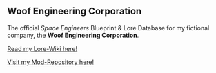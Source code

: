 ## Woof Engineering Corporation
The official *Space Engineers* Blueprint & Lore Database for my fictional company, the **Woof Engineering Corporation**.

[Read my Lore-Wiki here!](https://github.com/YoshiWoof22/WEC/wiki)

[Visit my Mod-Repository here!](https://github.com/YoshiWoof22/WEC-Mods/)
